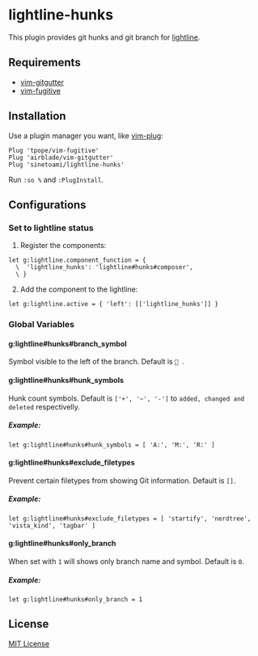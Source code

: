 # lightline-hunks
This plugin provides git hunks and git branch for [lightline](https://github.com/itchyny/lightline.vim).

## Requirements
* [vim-gitgutter](https://github.com/airblade/vim-gitgutter)
* [vim-fugitive](https://github.com/tpope/vim-fugitive)

## Installation
Use a plugin manager you want, like [vim-plug](https://github.com/junegunn/vim-plug):
```viml
Plug 'tpope/vim-fugitive'
Plug 'airblade/vim-gitgutter'
Plug 'sinetoami/lightline-hunks'
```
Run `:so %` and `:PlugInstall`.

## Configurations
### Set to lightline status
1. Register the components:
```viml
let g:lightline.component_function = {
  \  'lightline_hunks': 'lightline#hunks#composer',
  \ }
```
2. Add the component to the lightline:
```viml
let g:lightline.active = { 'left': [['lightline_hunks']] }
```

### Global Variables
#### g:lightline#hunks#branch_symbol
Symbol visible to the left of the branch. Default is ` `.

#### g:lightline#hunks#hunk_symbols
Hunk count symbols. Default is `['+', '~', '-']` to `added, changed and deleted` respectivelly. 
##### Example:
```viml
let g:lightline#hunks#hunk_symbols = [ 'A:', 'M:', 'R:' ]
```

#### g:lightline#hunks#exclude_filetypes
Prevent certain filetypes from showing Git information. Default is `[]`.
##### Example:
```viml
let g:lightline#hunks#exclude_filetypes = [ 'startify', 'nerdtree', 'vista_kind', 'tagbar' ]
```

#### g:lightline#hunks#only_branch
When set with `1` will shows only branch name and symbol. Default is `0`.
##### Example:
```viml
let g:lightline#hunks#only_branch = 1
```

## License
[MIT License](LICENSE)
